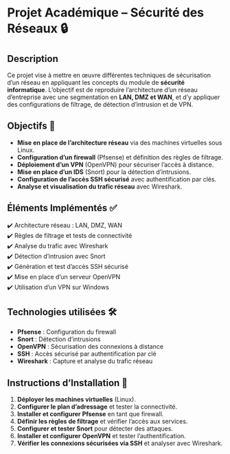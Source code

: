 # Projet Académique – Sécurité des Réseaux 🔒  

## Description  
Ce projet vise à mettre en œuvre différentes techniques de sécurisation d’un réseau en appliquant les concepts du module de **sécurité informatique**. L’objectif est de reproduire l’architecture d’un réseau d’entreprise avec une segmentation en **LAN, DMZ et WAN**, et d’y appliquer des configurations de filtrage, de détection d’intrusion et de VPN.  

## Objectifs 📌  
- **Mise en place de l’architecture réseau** via des machines virtuelles sous Linux.  
- **Configuration d’un firewall** (Pfsense) et définition des règles de filtrage.  
- **Déploiement d’un VPN** (OpenVPN) pour sécuriser l’accès à distance.  
- **Mise en place d’un IDS** (Snort) pour la détection d’intrusions.  
- **Configuration de l’accès SSH sécurisé** avec authentification par clés.  
- **Analyse et visualisation du trafic réseau** avec Wireshark.  

## Éléments Implémentés ✅  
✔️ Architecture réseau : LAN, DMZ, WAN  
✔️ Règles de filtrage et tests de connectivité  
✔️ Analyse du trafic avec Wireshark  
✔️ Détection d’intrusion avec Snort  
✔️ Génération et test d’accès SSH sécurisé  
✔️ Mise en place d’un serveur OpenVPN  
✔️ Utilisation d’un VPN sur Windows  


## Technologies utilisées 🛠  
- **Pfsense** : Configuration du firewall  
- **Snort** : Détection d’intrusions  
- **OpenVPN** : Sécurisation des connexions à distance  
- **SSH** : Accès sécurisé par authentification par clé  
- **Wireshark** : Capture et analyse du trafic réseau  

## Instructions d’Installation 🚀  
1. **Déployer les machines virtuelles** (Linux).  
2. **Configurer le plan d’adressage** et tester la connectivité.  
3. **Installer et configurer Pfsense** en tant que firewall.  
4. **Définir les règles de filtrage** et vérifier l’accès aux services.  
5. **Configurer et tester Snort** pour détecter des attaques.  
6. **Installer et configurer OpenVPN** et tester l’authentification.  
7. **Vérifier les connexions sécurisées via SSH** et analyser avec Wireshark.  

